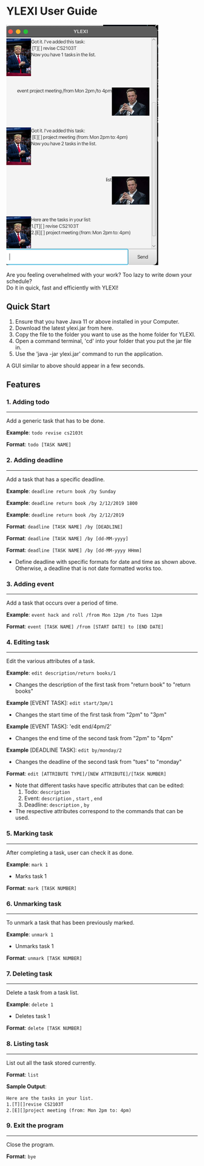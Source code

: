 # YLEXI User Guide

![UI Screenshot](Ui.png)

Are you feeling overwhelmed with your work? Too lazy to write down your schedule?  
Do it in quick, fast and efficiently with YLEXI! 

## Quick Start 
1. Ensure that you have Java 11 or above installed in your Computer. 
2. Download the latest ylexi.jar from here. 
3. Copy the file to the folder you want to use as the home folder for YLEXI. 
4. Open a command terminal, 'cd' into your folder that you put the jar file in.
5. Use the 'java -jar ylexi.jar' command to run the application. 

A GUI similar to above should appear in a few seconds.

## Features


### 1. Adding todo
---
Add a generic task that has to be done. 

**Example**: `todo revise cs2103t`

**Format**: `todo [TASK NAME]`

### 2. Adding deadline
---
Add a task that has a specific deadline.

**Example**: `deadline return book /by Sunday`

**Example**: `deadline return book /by 2/12/2019 1800`

**Example**: `deadline return book /by 2/12/2019`


**Format**: `deadline [TASK NAME] /by [DEADLINE]`

**Format**: `deadline [TASK NAME] /by [dd-MM-yyyy]`

**Format**: `deadline [TASK NAME] /by [dd-MM-yyyy HHmm]`
- Define deadline with specific formats for date and time as shown above. Otherwise, a deadline that is not date formatted works too. 

### 3. Adding event
---
Add a task that occurs over a period of time.

**Example**: `event hack and roll /from Mon 12pm /to Tues 12pm`

**Format**: `event [TASK NAME] /from [START DATE] to [END DATE]`

### 4. Editing task
---
Edit the various attributes of a task.

**Example**: `edit description/return books/1` 

- Changes the description of the first task from "return book" to "return books"

**Example** [EVENT TASK]: `edit start/3pm/1`

- Changes the start time of the first task from "2pm" to "3pm"

**Example** [EVENT TASK]: 'edit end/4pm/2'

- Changes the end time of the second task from "2pm" to "4pm"

**Example** [DEADLINE TASK]: `edit by/monday/2`

- Changes the deadline of the second task from "tues" to "monday"

**Format**: `edit [ATTRIBUTE TYPE]/[NEW ATTRIBUTE]/[TASK NUMBER]`
- Note that different tasks have specific attributes that can be edited:
    1. Todo: `description`
    2. Event: `description` , `start` , `end`
    3. Deadline: `description` , `by` 
- The respective attributes correspond to the commands that can be used.

### 5. Marking task 
---
After completing a task, user can check it as done.

**Example**: `mark 1`

- Marks task 1

**Format**: `mark [TASK NUMBER]`

### 6. Unmarking task 
---
To unmark a task that has been previously marked.

**Example**: `unmark 1`
- Unmarks task 1

**Format**: `unmark [TASK NUMBER]`

### 7. Deleting task 
---
Delete a task from a task list. 

**Example**: `delete 1`
- Deletes task 1

**Format**: `delete [TASK NUMBER]`

### 8. Listing task 
---
List out all the task stored currently. 

**Format**: `list`

**Sample Output**: 
```
Here are the tasks in your list.
1.[T][]revise CS2103T
2.[E][]project meeting (from: Mon 2pm to: 4pm)
```

### 9. Exit the program
---
Close the program.

**Format**: `bye`
